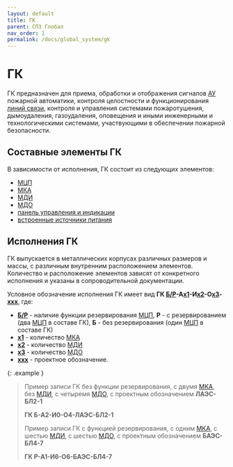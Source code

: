 ```yaml
---
layout: default
title: ГК
parent: СПЗ Глобал
nav_order: 1
permalink: /docs/global_system/gk
---
```


# ГК
ГК предназначен для приема, обработки и отображения сигналов <a href="/gk_manual/docs/global_system/address_devices#адресные-устройства">АУ</a> пожарной автоматики, контроля целостности и функционирования <a href="/gk_manual/docs/intelligence/communications_lines">линий связи</a>, контроля и управления системами пожаротушения, дымоудаления, газоудаления, оповещения и иными инженерными и технологическими системами, участвующими в обеспечении пожарной безопасности.

## Составные элементы ГК
В зависимости от исполнения, ГК состоит из следующих элементов:
- <a href="/gk_manual/docs/intelligence/modules#модуль-центрального-процессора">МЦП</a>
- <a href="/gk_manual/docs/intelligence/modules#модуль-кольцевых-адресных-линий-связи">МКА</a>
- <a href="/gk_manual/docs/intelligence/modules#модуль-дискретных-входных-сигналов-с-контролем-цепи">МДИ</a>
- <a href="/gk_manual/docs/intelligence/modules#модуль-дискретных-выходных-сигналов-с-контролем-цепи">МДО</a>
- <a href="/gk_manual/docs/control_panel/control_panel#панель-управления-и-индикации">панель управления и индикации</a>
- [встроенные источники питания]()

## Исполнения ГК
ГК выпускается в металлических корпусах различных размеров и массы, с различным внутренним расположением элементов. Количество и расположение элементов зависят от конкретного исполнения и указаны в сопроводительной документации.

Условное обозначение исполнения ГК имеет вид **ГК <u>Б/Р</u>-А<u>x1</u>-И<u>x2</u>-О<u>x3</u>-<u>xxx</u>**, где:
- **<u>Б/Р</u>** - наличие функции резервирования <a href="/gk_manual/docs/intelligence/modules#модуль-центрального-процессора">МЦП</a>, **Р** - с резервированием (два <a href="/gk_manual/docs/intelligence/modules#модуль-центрального-процессора">МЦП</a> в составе ГК), **Б** - без резервирования (один <a href="/gk_manual/docs/intelligence/modules#модуль-центрального-процессора">МЦП</a> в составе ГК)
- **<u>x1</u>** - количество <a href="/gk_manual/docs/intelligence/modules#модуль-кольцевых-адресных-линий-связи">МКА</a>
- **<u>x2</u>** - количество <a href="/gk_manual/docs/intelligence/modules#модуль-дискретных-входных-сигналов-с-контролем-цепи">МДИ</a>
- **<u>x3</u>** - количество <a href="/gk_manual/docs/intelligence/modules#модуль-дискретных-выходных-сигналов-с-контролем-цепи">МДО</a>
- **<u>xxx</u>** - проектное обозначение.

{: .example }
> Пример записи ГК без функции резервирования, с двумя <a href="/gk_manual/docs/intelligence/modules#модуль-кольцевых-адресных-линий-связи">МКА</a>, без <a href="/gk_manual/docs/intelligence/modules#модуль-дискретных-входных-сигналов-с-контролем-цепи">МДИ</a>, с четыремя <a href="/gk_manual/docs/intelligence/modules#модуль-дискретных-выходных-сигналов-с-контролем-цепи">МДО</a>, с проектным обозначением **ЛАЭС-БЛ2-1**
>
> **ГК Б-А2-И0-О4-ЛАЭС-БЛ2-1**
>
> Пример записи ГК с функцией резервирования, с одним <a href="/gk_manual/docs/intelligence/modules#модуль-кольцевых-адресных-линий-связи">МКА</a>, с шестью <a href="/gk_manual/docs/intelligence/modules#модуль-дискретных-входных-сигналов-с-контролем-цепи">МДИ</a>, с шестью <a href="/gk_manual/docs/intelligence/modules#модуль-дискретных-выходных-сигналов-с-контролем-цепи">МДО</a>, с проектным обозначением **БАЭС-БЛ4-7**
>
> **ГК Р-А1-И6-О6-БАЭС-БЛ4-7**
